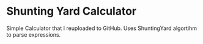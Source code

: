 # Shunting Yard Calculator
Simple Calculator that I reuploaded to GitHub. Uses ShuntingYard algortihm to parse expressions.